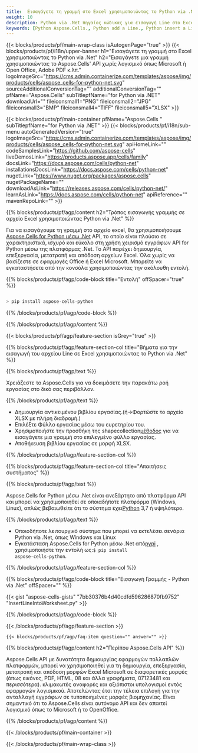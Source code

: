 ```yaml
---
title:  Εισαγάγετε τη γραμμή στο Excel χρησιμοποιώντας το Python via .Net
weight: 10
description: Python via .Net πηγαίος κώδικας για εισαγωγή Line στο Excel.
keywords: [Python Aspose.Cells., Python add a Line., Python insert a Line., Python create a Line]
---
```

{{< blocks/products/pf/main-wrap-class isAutogenPage="true" >}}
{{< blocks/products/pf/i18n/upper-banner h1="Εισαγάγετε τη γραμμή στο Excel χρησιμοποιώντας το Python via .Net" h2="Εισαγάγετε μια γραμμή χρησιμοποιώντας το Aspose.Cells\' API χωρίς λογισμικό όπως Microsoft ή Open Office, Adobe PDF κ.λπ." logoImageSrc="https://cms.admin.containerize.com/templates/aspose/img/products/cells/aspose_cells-for-python-net.svg" sourceAdditionalConversionTag="" additionalConversionTag="" pfName="Aspose.Cells" subTitlepfName="for Python via .NET" downloadUrl="" fileiconsmall1="PNG" fileiconsmall2="JPG" fileiconsmall3="BMP" fileiconsmall4="TIFF" fileiconsmall5="XLSX" >}}

{{< blocks/products/pf/main-container pfName="Aspose.Cells " subTitlepfName="for Python via .NET" >}}
{{< blocks/products/pf/i18n/sub-menu autoGeneratedVersion="true" logoImageSrc="https://cms.admin.containerize.com/templates/aspose/img/products/cells/aspose_cells-for-python-net.svg" apiHomeLink="" codeSamplesLink="https://github.com/aspose-cells" liveDemosLink="https://products.aspose.app/cells/family" docsLink="https://docs.aspose.com/cells/python-net" installationsDocsLink="https://docs.aspose.com/cells/python-net" nugetLink="https://www.nuget.org/packages/aspose.cells" nugetPackageName="" downloadAsLink="https://releases.aspose.com/cells/python-net/" learnAsLink="https://docs.aspose.com/cells/python-net" apiReference="" mavenRepoLink="" >}}

{{% blocks/products/pf/agp/content h2="Τρόπος εισαγωγής γραμμής σε αρχείο Excel χρησιμοποιώντας Python via .Net" %}}

 Για να εισαγάγουμε τη γραμμή στο αρχείο excel, θα χρησιμοποιήσουμε
 [Aspose.Cells for Python μέσω .Net](https://pypi.org/project/aspose-cells-python/) 
 API, το οποίο είναι πλούσιο σε χαρακτηριστικά, ισχυρό και εύκολο στη χρήση χειρισμό εγγράφων API for Python μέσω της πλατφόρμας .Net. Το API παρέχει δημιουργία, επεξεργασία, μετατροπή και απόδοση αρχείων Excel. Όλα χωρίς να βασίζεστε σε εφαρμογές Office ή Excel Microsoft. Μπορείτε να εγκαταστήσετε από την κονσόλα χρησιμοποιώντας την ακόλουθη εντολή.

{{% blocks/products/pf/agp/code-block title="Εντολή" offSpacer="true" %}}

```cs

> pip install aspose-cells-python

```

{{% /blocks/products/pf/agp/code-block %}}

{{% /blocks/products/pf/agp/content %}}

{{< blocks/products/pf/agp/feature-section isGrey="true" >}}

{{% blocks/products/pf/agp/feature-section-col title="Βήματα για την εισαγωγή του αρχείου Line σε Excel χρησιμοποιώντας το Python via .Net" %}}

{{% blocks/products/pf/agp/text %}}

Χρειάζεστε το Aspose.Cells για να δοκιμάσετε την παρακάτω ροή εργασίας στο δικό σας περιβάλλον.

{{% /blocks/products/pf/agp/text %}}

+ Δημιουργία αντικειμένου βιβλίου εργασίας.(ή->Φορτώστε το αρχείο XLSX με πλήρη διαδρομή.)
+ Επιλέξτε Φύλλο εργασίας μέσω του ευρετηρίου του.
 + Χρησιμοποιήστε την προσθήκη της shapecollection[μέθοδος](https://reference.aspose.com/cells/python-net/aspose.cells.drawing/shapecollection/add_line/) για να εισαγάγετε μια γραμμή στο επιλεγμένο φύλλο εργασίας.
+ Αποθήκευση βιβλίου εργασίας σε μορφή XLSX.

{{% /blocks/products/pf/agp/feature-section-col %}}

{{% blocks/products/pf/agp/feature-section-col title="Απαιτήσεις συστήματος" %}}

{{% blocks/products/pf/agp/text %}}

 Aspose.Cells for Python μέσω .Net είναι ανεξάρτητο από πλατφόρμα API και μπορεί να χρησιμοποιηθεί σε οποιαδήποτε πλατφόρμα (Windows, Linux), απλώς βεβαιωθείτε ότι το σύστημα έχει[Python](https://www.python.org/downloads/) 3,7 ή υψηλότερο.
 
{{% /blocks/products/pf/agp/text %}}

-  Οποιοδήποτε λειτουργικό σύστημα που μπορεί να εκτελέσει σενάρια Python via .Net, όπως Windows και Linux
-  Εγκατάσταση Aspose.Cells for Python μέσω .Net από<a href="https://pypi.org/project/aspose-cells-python/">pypi</a> , χρησιμοποιήστε την εντολή ως:<code>$ pip install aspose-cells-python</code>.

{{% /blocks/products/pf/agp/feature-section-col %}}

{{% blocks/products/pf/agp/code-block title="Εισαγωγή Γραμμής - Python via .Net" offSpacer="" %}}

{{< gist "aspose-cells-gists" "7bb30376b4d40cdfd596286870fb9752" "InsertLineIntoWorksheet.py" >}}

{{% /blocks/products/pf/agp/code-block %}}

{{< /blocks/products/pf/agp/feature-section >}}

    {{< blocks/products/pf/agp/faq-item question="" answer="" >}}
 

<!-- aboutfile Starts -->

{{% blocks/products/pf/agp/content h2="Περίπου Aspose.Cells API" %}}

Aspose.Cells API με δυνατότητα δημιουργίας εφαρμογών πολλαπλών πλατφορμών, μπορεί να χρησιμοποιηθεί για τη δημιουργία, επεξεργασία, μετατροπή και απόδοση μορφών Excel Microsoft σε διαφορετικές μορφές (όπως εικόνες, PDF, HTML, 08 και άλλα γραφήματα, 07123481 και περισσότερα). κλιμακωτές αναφορές και αξιόπιστοι υπολογισμοί εντός εφαρμογών λογισμικού. Αποτελώντας έτσι την τέλεια επιλογή για την ανταλλαγή εγγράφων σε τυποποιημένες μορφές βιομηχανίας. Είναι σημαντικό ότι το Aspose.Cells είναι αυτόνομο API και δεν απαιτεί λογισμικό όπως το Microsoft ή το OpenOffice.

{{% /blocks/products/pf/agp/content %}}



<!-- aboutfile Ends -->
<!--
{{< blocks/products/pf/agp/other-supported-section title="Other Supported Splitting Formats" subTitle="Using Python, One can also split large file into chunks of many other file formats including." >}}

{{< blocks/products/pf/agp/other-supported-section-item href="https://products.aspose.com/cells/net/splitter/ods/" name="ODS" description="OpenDocument Spreadsheet File" >}}
{{< blocks/products/pf/agp/other-supported-section-item href="https://products.aspose.com/cells/net/splitter/xls/" name="XLS" description="Excel Binary Format" >}}
{{< blocks/products/pf/agp/other-supported-section-item href="https://products.aspose.com/cells/net/splitter/xlsb/" name="XLSB" description="Binary Excel Workbook File" >}}
{{< blocks/products/pf/agp/other-supported-section-item href="https://products.aspose.com/cells/net/splitter/xlsm/" name="XLSM" description="Spreasheet File" >}}

{{< /blocks/products/pf/agp/other-supported-section >}}

-->

{{< /blocks/products/pf/main-container >}}
    
{{< /blocks/products/pf/main-wrap-class >}}
